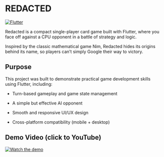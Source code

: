 # REDACTED

[![Flutter](https://img.shields.io/badge/Flutter-02569B?logo=flutter&logoColor=white&style=flat-square)](https://flutter.dev)

Redacted is a compact single-player card game built with Flutter, where you face off against a CPU opponent in a battle of strategy and logic.

Inspired by the classic mathematical game Nim, Redacted hides its origins behind its name, so players can’t simply Google their way to victory.

## Purpose

This project was built to demonstrate practical game development skills using Flutter, including:

- Turn-based gameplay and game state management

- A simple but effective AI opponent

- Smooth and responsive UI/UX design

- Cross-platform compatibility (mobile + desktop)


## Demo Video (click to YouTube)
[![Watch the demo](https://i.imgur.com/waunQCi.png)](https://youtu.be/CMffTwUznfw)






